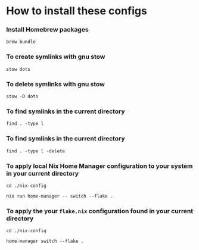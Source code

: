 # How to install these configs

### Install Homebrew packages
```
brew bundle
```

### To create symlinks with gnu stow
```
stow dots
```

### To delete symlinks with gnu stow
```
stow -D dots
```

### To find symlinks in the current directory
```
find . -type l
```

### To find symlinks in the current directory
```
find . -type l -delete
```

### To apply local Nix Home Manager configuration to your system in your current directory
```
cd ./nix-config
```
```
nix run home-manager -- switch --flake .
```

### To apply the your `flake.nix` configuration found in your current directory
```
cd ./nix-config
```
```
home-manager switch --flake .
```